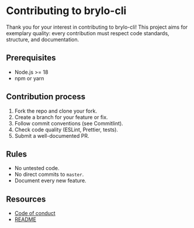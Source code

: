 # Contributing to brylo-cli

Thank you for your interest in contributing to brylo-cli! This project aims for exemplary quality: every contribution must respect code standards, structure, and documentation.

## Prerequisites

- Node.js >= 18
- npm or yarn

## Contribution process

1. Fork the repo and clone your fork.
2. Create a branch for your feature or fix.
3. Follow commit conventions (see Commitlint).
4. Check code quality (ESLint, Prettier, tests).
5. Submit a well-documented PR.

## Rules

- No untested code.
- No direct commits to `master`.
- Document every new feature.

## Resources

- [Code of conduct](CODE_OF_CONDUCT.md)
- [README](README.md)

